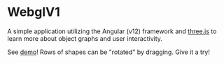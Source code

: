 # WebglV1

A simple application utilizing the Angular (v12) framework and [three.js](https://threejs.org/) to learn more about object graphs and user interactivity.

See [demo](https://daveteply.github.io/webgl-v1?v=9)! Rows of shapes can be "rotated" by dragging. Give it a try!
